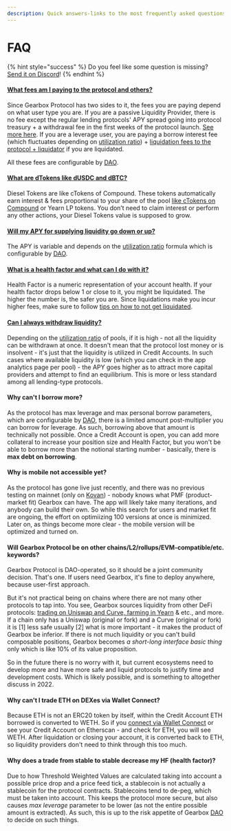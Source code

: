 ```yaml
---
description: Quick answers-links to the most frequently asked questions.
---
```


# FAQ

{% hint style="success" %}
Do you feel like some question is missing? [Send it on Discord](https://discord.com/invite/gearbox)!
{% endhint %}

#### [**What fees am I paying to the protocol and others?** ](protocol-fees.md)

Since Gearbox Protocol has two sides to it, the fees you are paying depend on what user type you are. If you are a passive Liquidity Provider, there is no fee except the regular lending protocols' APY spread going into protocol treasury + a withdrawal fee in the first weeks of the protocol launch. [See more here](protocol-fees.md). If you are a leverage user, you are paying a borrow interest fee (which fluctuates depending on [utilization ratio](../liquidity-providers/pools-and-apy.md#how-to-calculate-apy)) + [liquidation fees to the protocol + liquidator](protocol-fees.md#trader-farmer-fees) if you are liquidated.

All these fees are configurable by [DAO](../governance/setup/).

#### [What are dTokens like dUSDC and dBTC? ](../liquidity-providers/pools-and-apy.md)

Diesel Tokens are like cTokens of Compound. These tokens automatically earn interest & fees proportional to your share of the pool [like cTokens on Compound](https://compound.finance/docs/ctokens) or Yearn LP tokens. You don’t need to claim interest or perform any other actions, your Diesel Tokens value is supposed to grow.

#### [Will my APY for supplying liquidity go down or up? ](../liquidity-providers/pools-and-apy.md)

The APY is variable and depends on the [utilization ratio](../liquidity-providers/pools-and-apy.md#how-to-calculate-apy) formula which is configurable by [DAO](../governance/setup/).

#### [What is a health factor and what can I do with it? ](liquidations/#what-is-a-health-factor)

Health Factor is a numeric representation of your account health. If your health factor drops below 1 or close to it, you might be liquidated. The higher the number is, the safer you are. Since liquidations make you incur higher fees, make sure to follow [tips on how to not get liquidated](../traders-and-farmers/credit-account-dashboard-overview/kak-ne-byt-rekt.md).

#### [Сan I always withdraw liquidity?](../liquidity-providers/manage-liquidity.md#withdrawing-liquidity)

Depending on the [utilization ratio](../liquidity-providers/pools-and-apy.md#how-to-calculate-apy) of pools, if it is high - not all the liquidity can be withdrawn at once. It doesn't mean that the protocol lost money or is insolvent - it's just that the liquidity is utilized in Credit Accounts. In such cases where available liquidity is low (which you can check in the app analytics page per pool) - the APY goes higher as to attract more capital providers and attempt to find an equilibrium. This is more or less standard among all lending-type protocols.

#### **Why can't I borrow more?**

As the protocol has max leverage and max personal borrow parameters, which are configurable by [DAO](../governance/setup/), there is a limited amount post-multiplier you can borrow for leverage. As such, borrowing above that amount is technically not possible. Once a Credit Account is open, you can add more collateral to increase your position size and Health Factor, but you won't be able to borrow more than the notional starting number - basically, there is **max debt on borrowing**.&#x20;

#### **Why is mobile not accessible yet?**

As the protocol has gone live just recently, and there was no previous testing on mainnet (only on [Kovan](launch-phases/kovan-testing-with-degenscore.md)) - nobody knows what PMF (product-market fit) Gearbox can have. The app will likely take many iterations, and anybody can build their own. So while this search for users and market fit are ongoing, the effort on optimiizing 100 versions at once is minimized. Later on, as things become more clear - the mobile version will be optimized and turned on.

#### **Will Gearbox Protocol be on other chains/L2/rollups/EVM-compatible/etc. keywords?**

Gearbox Protocol is DAO-operated, so it should be a joint community decision. That's one. If users need Gearbox, it's fine to deploy anywhere, because user-first approach.&#x20;

But it's not practical being on chains where there are not many other protocols to tap into. You see, Gearbox sources liquidity from other DeFi protocols: [trading on Uniswap and Curve, farming in Yearn](integrations.md) & etc., and more. If a chain only has a Uniswap (original or fork) and a Curve (original or fork) it is \[1] less safe usually \[2] what is more important - it makes the product of Gearbox be inferior. If there is not much liquidity or you can't build composable positions, Gearbox becomes _a short-long interface basic thing_ only which is like 10% of its value proposition.&#x20;

So in the future there is no worry with it, but current ecosystems need to develop more and have more safe and liquid protocols to justify time and development costs. Which is likely possible, and is something to altogether discuss in 2022.

#### **Why can't I trade ETH on DEXes via Wallet Connect?**

Because ETH is not an ERC20 token by itself, within the Credit Account ETH borrowed is converted to WETH. So if you [connect via Wallet Connect](../traders-and-farmers/credit-account-dashboard-overview/wallet-connect.md) or see your Credit Account on Etherscan - and check for ETH, you will see WETH. After liquidation or closing your account, it is converted back to ETH, so liquidity providers don't need to think through this too much.

#### Why does a trade from stable to stable decrease my HF (health factor)?

Due to how Threshold Weighted Values are calculated taking into account a possible price drop and a price feed tick, a stablecoin is not actually a stablecoin for the protocol contracts. Stablecoins tend to de-peg, which must be taken into account. This keeps the protocol more secure, but also causes _max leverage_ parameter to be lower (as not the entire possible amount is extracted). As such, this is up to the risk appetite of Gearbox [DAO](../governance/setup/) to decide on such things.
